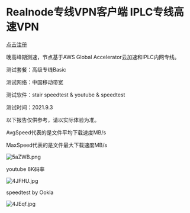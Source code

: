# Realnode专线VPN客户端 IPLC专线高速VPN

[点击注册](https://user.realnode.co/#/register?code=c0tBDrSC)

晚高峰期测速，节点基于AWS Global Accelerator云加速和IPLC内网专线。

测试套餐：高级专线Basic

测试网络：中国移动带宽

测试软件：stair speedtest & youtube & speedtest

测试时间：2021.9.3

以下报告仅供参考，请以实际体验为准。

AvgSpeed代表的是文件平均下载速度MB/s

MaxSpeed代表的是文件最大下载速度MB/s

![5aZWB.png](https://i.w3tt.com/2021/09/03/5aZWB.png)

youtube 8K码率

![4JFHU.jpg](https://s3.jpg.cm/2021/01/28/4JFHU.jpg)

speedtest by Ookla

![4JEqf.jpg](https://s3.jpg.cm/2021/01/28/4JEqf.jpg)
